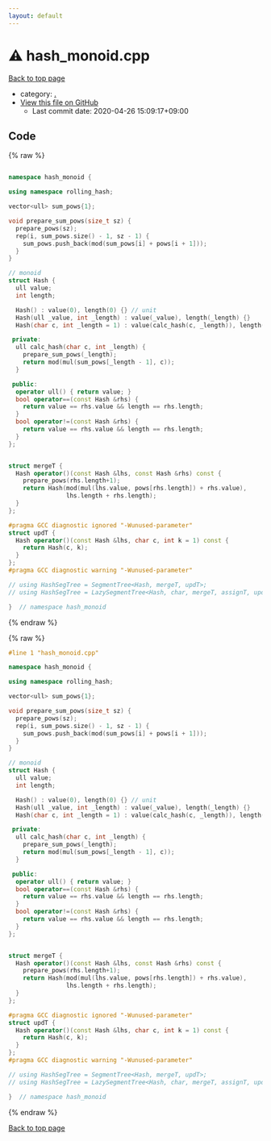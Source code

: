 ```yaml
---
layout: default
---
```


<!-- mathjax config similar to math.stackexchange -->
<script type="text/javascript" async
  src="https://cdnjs.cloudflare.com/ajax/libs/mathjax/2.7.5/MathJax.js?config=TeX-MML-AM_CHTML">
</script>
<script type="text/x-mathjax-config">
  MathJax.Hub.Config({
    TeX: { equationNumbers: { autoNumber: "AMS" }},
    tex2jax: {
      inlineMath: [ ['$','$'] ],
      processEscapes: true
    },
    "HTML-CSS": { matchFontHeight: false },
    displayAlign: "left",
    displayIndent: "2em"
  });
</script>

<script type="text/javascript" src="https://cdnjs.cloudflare.com/ajax/libs/jquery/3.4.1/jquery.min.js"></script>
<script src="https://cdn.jsdelivr.net/npm/jquery-balloon-js@1.1.2/jquery.balloon.min.js" integrity="sha256-ZEYs9VrgAeNuPvs15E39OsyOJaIkXEEt10fzxJ20+2I=" crossorigin="anonymous"></script>
<script type="text/javascript" src="../assets/js/copy-button.js"></script>
<link rel="stylesheet" href="../assets/css/copy-button.css" />


# :warning: hash_monoid.cpp

<a href="../index.html">Back to top page</a>

* category: <a href="../index.html#5058f1af8388633f609cadb75a75dc9d">.</a>
* <a href="{{ site.github.repository_url }}/blob/master/hash_monoid.cpp">View this file on GitHub</a>
    - Last commit date: 2020-04-26 15:09:17+09:00




## Code

<a id="unbundled"></a>
{% raw %}
```cpp

namespace hash_monoid {

using namespace rolling_hash;

vector<ull> sum_pows{1};

void prepare_sum_pows(size_t sz) {
  prepare_pows(sz);
  rep(i, sum_pows.size() - 1, sz - 1) {
    sum_pows.push_back(mod(sum_pows[i] + pows[i + 1]));
  }
}

// monoid
struct Hash {
  ull value;
  int length;

  Hash() : value(0), length(0) {} // unit
  Hash(ull _value, int _length) : value(_value), length(_length) {}
  Hash(char c, int _length = 1) : value(calc_hash(c, _length)), length(_length) {}

 private:
  ull calc_hash(char c, int _length) {
    prepare_sum_pows(_length);
    return mod(mul(sum_pows[_length - 1], c));
  }

 public:
  operator ull() { return value; }
  bool operator==(const Hash &rhs) {
    return value == rhs.value && length == rhs.length;
  }
  bool operator!=(const Hash &rhs) {
    return value == rhs.value && length == rhs.length;
  }
};


struct mergeT {
  Hash operator()(const Hash &lhs, const Hash &rhs) const {
    prepare_pows(rhs.length+1);
    return Hash(mod(mul(lhs.value, pows[rhs.length]) + rhs.value),
                lhs.length + rhs.length);
  }
};

#pragma GCC diagnostic ignored "-Wunused-parameter"
struct updT {
  Hash operator()(const Hash &lhs, char c, int k = 1) const {
    return Hash(c, k);
  }
};
#pragma GCC diagnostic warning "-Wunused-parameter"

// using HashSegTree = SegmentTree<Hash, mergeT, updT>;
// using HashSegTree = LazySegmentTree<Hash, char, mergeT, assignT, updT>;

}  // namespace hash_monoid

```
{% endraw %}

<a id="bundled"></a>
{% raw %}
```cpp
#line 1 "hash_monoid.cpp"

namespace hash_monoid {

using namespace rolling_hash;

vector<ull> sum_pows{1};

void prepare_sum_pows(size_t sz) {
  prepare_pows(sz);
  rep(i, sum_pows.size() - 1, sz - 1) {
    sum_pows.push_back(mod(sum_pows[i] + pows[i + 1]));
  }
}

// monoid
struct Hash {
  ull value;
  int length;

  Hash() : value(0), length(0) {} // unit
  Hash(ull _value, int _length) : value(_value), length(_length) {}
  Hash(char c, int _length = 1) : value(calc_hash(c, _length)), length(_length) {}

 private:
  ull calc_hash(char c, int _length) {
    prepare_sum_pows(_length);
    return mod(mul(sum_pows[_length - 1], c));
  }

 public:
  operator ull() { return value; }
  bool operator==(const Hash &rhs) {
    return value == rhs.value && length == rhs.length;
  }
  bool operator!=(const Hash &rhs) {
    return value == rhs.value && length == rhs.length;
  }
};


struct mergeT {
  Hash operator()(const Hash &lhs, const Hash &rhs) const {
    prepare_pows(rhs.length+1);
    return Hash(mod(mul(lhs.value, pows[rhs.length]) + rhs.value),
                lhs.length + rhs.length);
  }
};

#pragma GCC diagnostic ignored "-Wunused-parameter"
struct updT {
  Hash operator()(const Hash &lhs, char c, int k = 1) const {
    return Hash(c, k);
  }
};
#pragma GCC diagnostic warning "-Wunused-parameter"

// using HashSegTree = SegmentTree<Hash, mergeT, updT>;
// using HashSegTree = LazySegmentTree<Hash, char, mergeT, assignT, updT>;

}  // namespace hash_monoid

```
{% endraw %}

<a href="../index.html">Back to top page</a>

